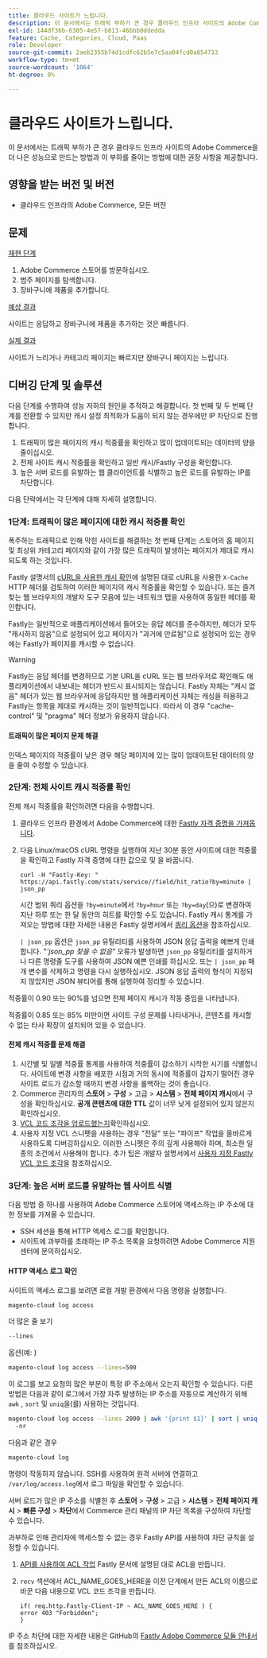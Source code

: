 ```yaml
---
title: 클라우드 사이트가 느립니다.
description: 이 문서에서는 트래픽 부하가 큰 경우 클라우드 인프라 사이트의 Adobe Commerce을 더 나은 성능으로 만드는 방법과 이 부하를 줄이는 방법에 대한 권장 사항을 제공합니다.
exl-id: 144df36b-6305-4e57-b813-46bbb0ddedda
feature: Cache, Categories, Cloud, Paas
role: Developer
source-git-commit: 2aeb2355b74d1cdfc62b5e7c5aa04fcd0a654733
workflow-type: tm+mt
source-wordcount: '1064'
ht-degree: 0%

---
```


# 클라우드 사이트가 느립니다.

이 문서에서는 트래픽 부하가 큰 경우 클라우드 인프라 사이트의 Adobe Commerce을 더 나은 성능으로 만드는 방법과 이 부하를 줄이는 방법에 대한 권장 사항을 제공합니다.

## 영향을 받는 버전 및 버전

* 클라우드 인프라의 Adobe Commerce, 모든 버전

## 문제

<u>재현 단계</u>

1. Adobe Commerce 스토어를 방문하십시오.
1. 범주 페이지를 탐색합니다.
1. 장바구니에 제품을 추가합니다.

<u>예상 결과</u>

사이트는 응답하고 장바구니에 제품을 추가하는 것은 빠릅니다.

<u>실제 결과</u>

사이트가 느리거나 카테고리 페이지는 빠르지만 장바구니 페이지는 느립니다.

## 디버깅 단계 및 솔루션

다음 단계를 수행하여 성능 저하의 원인을 추적하고 해결합니다. 첫 번째 및 두 번째 단계를 전환할 수 있지만 캐시 설정 최적화가 도움이 되지 않는 경우에만 IP 차단으로 진행합니다.

1. 트래픽이 많은 페이지의 캐시 적중률을 확인하고 많이 업데이트되는 데이터의 양을 줄이십시오.
1. 전체 사이트 캐시 적중률을 확인하고 일반 캐시/Fastly 구성을 확인합니다.
1. 높은 서버 로드를 유발하는 웹 클라이언트를 식별하고 높은 로드를 유발하는 IP를 차단합니다.

다음 단락에서는 각 단계에 대해 자세히 설명합니다.

### 1단계: 트래픽이 많은 페이지에 대한 캐시 적중률 확인

폭주하는 트래픽으로 인해 막힌 사이트를 해결하는 첫 번째 단계는 스토어의 홈 페이지 및 최상위 카테고리 페이지와 같이 가장 많은 트래픽이 발생하는 페이지가 제대로 캐시되도록 하는 것입니다.

Fastly 설명서의 [cURL을 사용한 캐시 확인](https://docs.fastly.com/guides/debugging/checking-cache#using-curl)에 설명된 대로 cURL을 사용한 `X-Cache` HTTP 헤더를 검토하여 이러한 페이지의 캐시 적중률을 확인할 수 있습니다. 또는 즐겨 찾는 웹 브라우저의 개발자 도구 모음에 있는 네트워크 탭을 사용하여 동일한 헤더를 확인합니다.

Fastly는 일반적으로 애플리케이션에서 들어오는 응답 헤더를 준수하지만, 헤더가 모두 &quot;캐시하지 않음&quot;으로 설정되어 있고 페이지가 &quot;과거에 만료됨&quot;으로 설정되어 있는 경우에는 Fastly가 페이지를 캐시할 수 없습니다.

>[!WARNING]
>
>Fastly는 응답 헤더를 변경하므로 기본 URL을 cURL 또는 웹 브라우저로 확인해도 애플리케이션에서 내보내는 헤더가 반드시 표시되지는 않습니다. Fastly 자체는 &quot;캐시 없음&quot; 헤더가 있는 웹 브라우저에 응답하지만 웹 애플리케이션 자체는 캐싱을 허용하고 Fastly는 항목을 제대로 캐시하는 것이 일반적입니다. 따라서 이 경우 &quot;cache-control&quot; 및 &quot;pragma&quot; 헤더 정보가 유용하지 않습니다.

#### 트래픽이 많은 페이지 문제 해결

인덱스 페이지의 적중률이 낮은 경우 해당 페이지에 있는 많이 업데이트된 데이터의 양을 줄여 수정할 수 있습니다.

### 2단계: 전체 사이트 캐시 적중률 확인

전체 캐시 적중률을 확인하려면 다음을 수행합니다.

1. 클라우드 인프라 환경에서 Adobe Commerce에 대한 [Fastly 자격 증명을 가져옵니다](https://experienceleague.adobe.com/ko/docs/commerce-cloud-service/user-guide/cdn/setup-fastly/fastly-configuration).
1. 다음 Linux/macOS cURL 명령을 실행하여 지난 30분 동안 사이트에 대한 적중률을 확인하고 Fastly 자격 증명에 대한 값으로 및 을 바꿉니다.

   `curl -H "Fastly-Key: " https://api.fastly.com/stats/service//field/hit_ratio?by=minute | json_pp`

   시간 범위 쿼리 옵션을 `?by=minute`에서 `?by=hour` 또는 `?by=day`(으)로 변경하여 지난 하루 또는 한 달 동안의 히트를 확인할 수도 있습니다. Fastly 캐시 통계를 가져오는 방법에 대한 자세한 내용은 Fastly 설명서에서 [쿼리 옵션](https://docs.fastly.com/api/stats#Query)을 참조하십시오.

   `| json_pp` 옵션은 `json_pp` 유틸리티를 사용하여 JSON 응답 출력을 예쁘게 인쇄합니다. &quot;_&#39;json\_pp 찾을 수 없음&quot;_ 오류가 발생하면 `json_pp` 유틸리티를 설치하거나 다른 명령줄 도구를 사용하여 JSON 예쁜 인쇄를 하십시오. 또는 `| json_pp` 매개 변수를 삭제하고 명령을 다시 실행하십시오. JSON 응답 출력의 형식이 지정되지 않았지만 JSON 뷰티어를 통해 실행하여 정리할 수 있습니다.

적중률이 0.90 또는 90%를 넘으면 전체 페이지 캐시가 작동 중임을 나타냅니다.

적중률이 0.85 또는 85% 미만이면 사이트 구성 문제를 나타내거나, 콘텐츠를 캐시할 수 없는 타사 확장이 설치되어 있을 수 있습니다.

#### 전체 캐시 적중률 문제 해결

1. 시간별 및 일별 적중률 통계를 사용하여 적중률이 감소하기 시작한 시기를 식별합니다. 사이트에 변경 사항을 배포한 시점과 거의 동시에 적중률이 갑자기 떨어진 경우 사이트 로드가 감소할 때까지 변경 사항을 롤백하는 것이 좋습니다.
1. Commerce 관리자의 **스토어** > **구성** > 고급 > **시스템** > **전체 페이지 캐시**&#x200B;에서 구성을 확인하십시오. **공개 콘텐츠에 대한 TTL** 값이 너무 낮게 설정되어 있지 않은지 확인하십시오.
1. [VCL 코드 조각을 업로드했는지](https://experienceleague.adobe.com/ko/docs/commerce-cloud-service/user-guide/cdn/setup-fastly/fastly-configuration#upload-vcl-snippets)확인하십시오.
1. 사용자 지정 VCL 스니펫을 사용하는 경우 &quot;전달&quot; 또는 &quot;파이프&quot; 작업을 올바르게 사용하도록 디버깅하십시오. 이러한 스니펫은 주의 깊게 사용해야 하며, 최소한 일종의 조건에서 사용해야 합니다. 추가 팁은 개발자 설명서에서 [사용자 지정 Fastly VCL 코드 조각](https://experienceleague.adobe.com/ko/docs/commerce-cloud-service/user-guide/cdn/custom-vcl-snippets/fastly-vcl-custom-snippets)을 참조하십시오.

### 3단계: 높은 서버 로드를 유발하는 웹 사이트 식별

다음 방법 중 하나를 사용하여 Adobe Commerce 스토어에 액세스하는 IP 주소에 대한 정보를 가져올 수 있습니다.

* SSH 세션을 통해 HTTP 액세스 로그를 확인합니다.
* 사이트에 과부하를 초래하는 IP 주소 목록을 요청하려면 Adobe Commerce 지원 센터에 문의하십시오.

#### HTTP 액세스 로그 확인

사이트의 액세스 로그를 보려면 로컬 개발 환경에서 다음 명령을 실행합니다.

```bash
magento-cloud log access
```

더 많은 줄 보기

```bash
--lines
```

옵션(예: )

```bash
magento-cloud log access --lines=500
```

이 로그를 보고 요청의 많은 부분이 특정 IP 주소에서 오는지 확인할 수 있습니다. 다른 방법은 다음과 같이 로그에서 가장 자주 발생하는 IP 주소를 자동으로 계산하기 위해 `awk` , `sort` 및 `uniq`을(를) 사용하는 것입니다.

```bash
magento-cloud log access --lines 2000 | awk '{print $1}' | sort | uniq -c | sort
  -nr
```

다음과 같은 경우

```bash
magento-cloud log
```

명령이 작동하지 않습니다. SSH를 사용하여 원격 서버에 연결하고 `/var/log/access.log`에서 로그 파일을 확인할 수 있습니다.

서버 로드가 많은 IP 주소를 식별한 후 **스토어** > **구성** > 고급 > **시스템** > **전체 페이지 캐시** > **빠른 구성** > **차단**&#x200B;에서 Commerce 관리 패널의 IP 차단 목록을 구성하여 차단할 수 있습니다.

과부하로 인해 관리자에 액세스할 수 없는 경우 Fastly API를 사용하여 차단 규칙을 설정할 수 있습니다.

1. [API를 사용하여 ACL 작업](https://docs.fastly.com/guides/access-control-lists/working-with-acls-using-the-api) Fastly 문서에 설명된 대로 ACL을 만듭니다.
1. `recv` 섹션에서 ACL\_NAME\_GOES\_HERE을 이전 단계에서 만든 ACL의 이름으로 바꾼 다음 내용으로 VCL 코드 조각을 만듭니다.

   ```
   if( req.http.Fastly-Client-IP ~ ACL_NAME_GOES_HERE ) {
   error 403 "Forbidden";
   }
   ```

IP 주소 차단에 대한 자세한 내용은 GitHub의 [Fastly Adobe Commerce 모듈 안내서](https://github.com/fastly/fastly-magento2/blob/master/Documentation/Guides/BLOCKING.md)를 참조하십시오.
